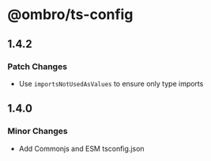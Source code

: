 # @ombro/ts-config

## 1.4.2

### Patch Changes

- Use `importsNotUsedAsValues` to ensure only type imports

## 1.4.0

### Minor Changes

- Add Commonjs and ESM tsconfig.json
